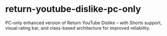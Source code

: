 # return-youtube-dislike-pc-only
PC-only enhanced version of Return YouTube Dislike – with Shorts support, visual rating bar, and class-based architecture for improved reliability.
